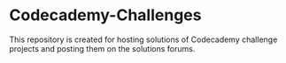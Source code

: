 # Codecademy-Challenges
This repository is created for hosting solutions of Codecademy challenge projects and posting them on the solutions forums. 
